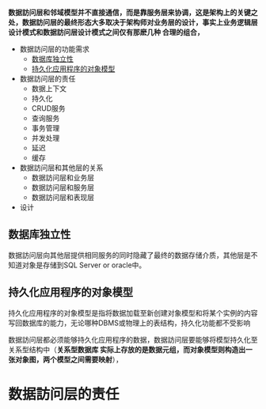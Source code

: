 

**数据訪问层和邻域模型并不直接通信，而是靠服务层来协调，这是架构上的关键之处，数据訪问层的最终形态大多取决于架构师对业务层的设计，事实上业务逻辑层设计模式和数据訪问层设计模式之间仅有那麽几种
合理的组合，**

* 数据訪问层的功能需求
  * [数据库独立性](#数据库独立性)
  * [持久化应用程序的对象模型](#持久化应用程序的对象模型)
* 数据訪问层的责任
  * 数据上下文
  * 持久化
  * CRUD服务
  * 查询服务
  * 事务管理
  * 并发处理
  * 延迟
  * 缓存
* 数据訪问层和其他层的关系
  * 数据訪问层和业务层
  * 数据訪问层和服务层
  * 数据訪问层和表现层
* 设计
## 数据库独立性

   数据訪问层向其他层提供相同服务的同时隐藏了最终的数据存储介质，其他层是不知道对象是存储到SQL Server or oracle中。

## 持久化应用程序的对象模型
   
   持久化应用程序的对象模型是指将数据加载至新创建对象模型和将某个实例的内容写回数据库的能力，无论哪种DBMS或物理上的表结构，持久化功能都不受影响
   
   数据訪问层都必须能够持久化应用程序的数据，数据訪问层要能够将模型持久化至关系型结构中（**关系型数据库 实际上存放的是数据元组，而对象模型则构造出一张对象图，两个模型之间需要映射**），
   
# 数据訪问层的责任

## 
